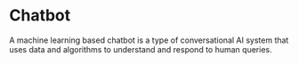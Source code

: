 # Chatbot
A machine learning based chatbot is a type of conversational AI system that uses data and algorithms to understand and respond to human queries.
